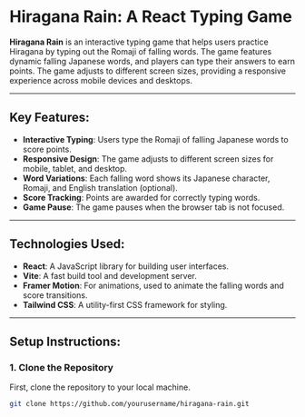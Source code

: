 # Hiragana Rain: A React Typing Game

**Hiragana Rain** is an interactive typing game that helps users practice Hiragana by typing out the Romaji of falling words. The game features dynamic falling Japanese words, and players can type their answers to earn points. The game adjusts to different screen sizes, providing a responsive experience across mobile devices and desktops.

---

## Key Features:
- **Interactive Typing**: Users type the Romaji of falling Japanese words to score points.
- **Responsive Design**: The game adjusts to different screen sizes for mobile, tablet, and desktop.
- **Word Variations**: Each falling word shows its Japanese character, Romaji, and English translation (optional).
- **Score Tracking**: Points are awarded for correctly typing words.
- **Game Pause**: The game pauses when the browser tab is not focused.

---

## Technologies Used:
- **React**: A JavaScript library for building user interfaces.
- **Vite**: A fast build tool and development server.
- **Framer Motion**: For animations, used to animate the falling words and score transitions.
- **Tailwind CSS**: A utility-first CSS framework for styling.

---

## Setup Instructions:

### 1. Clone the Repository
First, clone the repository to your local machine.

```bash
git clone https://github.com/yourusername/hiragana-rain.git

